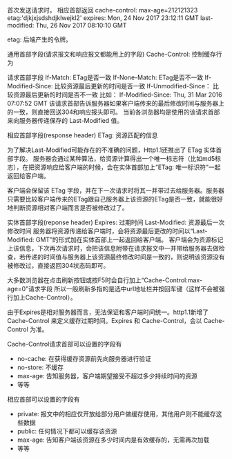 首次发送请求时。
相应首部返回
cache-control: max-age=212121323
etag:'djkjxjsdshdjklwejkl2'
expires: Mon, 24 Nov 2017 23:12:11 GMT
last-modified: Thu, 26 Nov 2017 08:10:10 GMT

etag: 后端产生的令牌。

通用首部字段(请求报文和响应报文都能用上的字段)
Cache-Control: 控制缓存行为

请求首部字段
If-Match: ETag是否一致
If-None-Match: ETag是否不一致
If-Modified-Since: 比较资源最后更新的时间是否一致
If-Unmodified-Since： 比较资源最后更新的时间是否不一致
比如：
If-Modified-Since: Thu, 31 Mar 2016 07:07:52 GMT
该请求首部告诉服务器如果客户端传来的最后修改时间与服务器上的一致，则直接回送304和响应报头即可。
当前各浏览器均是使用的该请求首部来向服务器传递保存的 Last-Modified 值。


相应首部字段(response header)
ETag: 资源匹配的信息

为了解决Last-Modified可能存在的不准确的问题，Http1.1还推出了 ETag 实体首部字段。
服务器会通过某种算法，给资源计算得出一个唯一标志符（比如md5标志），在把资源响应给客户端的时候，会在实体首部加上“ETag: 唯一标识符”一起返回给客户端。

客户端会保留该 ETag 字段，并在下一次请求时将其一并带过去给服务器。服务器只需要比较客户端传来的ETag跟自己服务器上该资源的ETag是否一致，就能很好地判断资源相对客户端而言是否被修改过了。



实体首部字段(reponse header)
Expires: 过期时间
Last-Modified: 资源最后一次修改时间
服务器将资源传递给客户端时，会将资源最后更改的时间以“Last-Modified: GMT”的形式加在实体首部上一起返回给客户端。
客户端会为资源标记上该信息，下次再次请求时，会把该信息附带在请求报文中一并带给服务器去做检查，若传递的时间值与服务器上该资源最终修改时间是一致的，则说明该资源没有被修改过，直接返回304状态码即可。

大多数浏览器在点击刷新按钮或按F5时会自行加上“Cache-Control:max-age=0”请求字段
所以一般刷新多指的是选中url地址栏并按回车键（这样不会被强行加上Cache-Control）。

由于Expires是相对服务器而言，无法保证和客户端时间统一。http1.1新增了 Cache-Control 来定义缓存过期时间。Expires 和 Cache-Control，会以 Cache-Control 为准。

Cache-Control请求首部可以设置的字段有
- no-cache: 在获得缓存资源前先向服务器进行验证
- no-store: 不缓存
- max-age: 告知服务器，客户端期望接受不超过多少持续时间的资源
- 等等

相应首部可以设置的字段有
- private: 报文中的相应仅开放给部分用户做缓存使用，其他用户则不能缓存这些数据
- public: 任何情况下都可以缓存该资源
- max-age: 告知客户端该资源在多少时间内是有效缓存的，无需再次加载
- 等等

